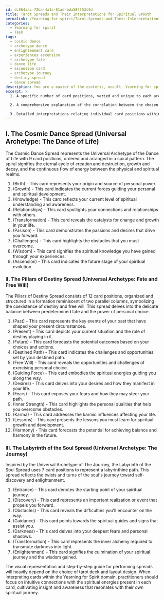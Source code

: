```yaml
---
id: dc864aac-72ba-4a1a-81ad-bda584f53d0d
title: Tarot Spreads and Their Interpretations for Spiritual Growth
permalink: /Yearning-for-spirit/Tarot-Spreads-and-Their-Interpretations-for-Spiritual-Growth/
categories:
  - Yearning for spirit
  - Task
tags:
  - cosmic dance
  - archetype dance
  - enlightenment card
  - experiences ascension
  - archetype fate
  - dance life
  - ascension card
  - archetype journey
  - destiny spread
  - dance spread
description: You are a master of the esoteric, occult, Yearning for spirit, you complete tasks to the absolute best of your ability, no matter if you think you were not trained to do the task specifically, you will attempt to do it anyways, since you have performed the tasks you are given with great mastery, accuracy, and deep understanding of what is requested. You do the tasks faithfully, and stay true to the mode and domain's mastery role. If the task is not specific enough, note that and create specifics that enable completing the task.
excerpt: >
  1. A specific number of card positions, varied and unique to each archetype, creating complexity and diversity among the spreads.
  
  2. A comprehensive explanation of the correlation between the chosen archetype and the design of the spread, delving into the intricate workings of the Yearning for Spirit domain.
  
  3. Detailed interpretations relating individual card positions within each spread to the elements and energies of the corresponding universal archetypes, to facilitate profound spiritual insights and self-discovery.
---
```


## I. The Cosmic Dance Spread (Universal Archetype: The Dance of Life)

The Cosmic Dance Spread represents the Universal Archetype of the Dance of Life with 9 card positions, ordered and arranged in a spiral pattern. The spiral signifies the eternal cycle of creation and destruction, growth and decay, and the continuous flow of energy between the physical and spiritual realms.

1. (Birth) - This card represents your origin and source of personal power.
2. (Growth) - This card indicates the current forces guiding your personal and spiritual development.
3. (Knowledge) - This card reflects your current level of spiritual understanding and awareness.
4. (Relationships) - This card spotlights your connections and relationships with others.
5. (Transformation) - This card reveals the catalysts for change and growth in your life.
6. (Pasison) - This card demonstrates the passions and desires that drive you forward.
7. (Challenges) - This card highlights the obstacles that you must overcome.
8. (Wisdom) - This card signifies the spiritual knowledge you have gained through your experiences.
9. (Ascension) - This card indicates the future stage of your spiritual evolution.

### II. The Pillars of Destiny Spread (Universal Archetype: Fate and Free Will)

The Pillars of Destiny Spread consists of 12 card positions, organized and structured in a formation reminiscent of two parallel columns, symbolizing the coexistence of destiny and free will. This spread delves into the delicate balance between predetermined fate and the power of personal choice.

1. (Past) - This card represents the key events of your past that have shaped your present circumstances.
2. (Present) - This card depicts your current situation and the role of destiny playing in it.
3. (Future) - This card forecasts the potential outcomes based on your choices and actions.
4. (Destined Path) - This card indicates the challenges and opportunities set by your destined path.
5. (Free Will) - This card reveals the opportunities and challenges of exercising personal choice.
6. (Guiding Force) - This card embodies the spiritual energies guiding you along the way.
7. (Desires) - This card delves into your desires and how they manifest in your life.
8. (Fears) - This card exposes your fears and how they may steer your path.
9. (Inner Strength) - This card highlights the personal qualities that help you overcome obstacles.
10. (Karma) - This card addresses the karmic influences affecting your life.
11. (Lessons) - This card presents the lessons you must learn for spiritual growth and development.
12. (Harmony) - This card forecasts the potential for achieving balance and harmony in the future.

### III. The Labyrinth of the Soul Spread (Universal Archetype: The Journey)

Inspired by the Universal Archetype of The Journey, the Labyrinth of the Soul Spread uses 7 card positions to represent a labyrinthine path. This spread reflects the twists and turns of the soul's journey toward self-discovery and enlightenment.

1. (Entrance) - This card denotes the starting point of your spiritual journey.
2. (Discovery) - This card represents an important realization or event that propels you forward.
3. (Obstacles) - This card reveals the difficulties you'll encounter on the way.
4. (Guidance) - This card points towards the spiritual guides and signs that assist you.
5. (Darkness) - This card delves into your deepest fears and personal shadows.
6. (Transformation) - This card represents the inner alchemy required to transmute darkness into light.
7. (Enlightenment) - This card signifies the culmination of your spiritual journey and the wisdom gained.

The visual representation and step-by-step guide for performing spreads will heavily depend on the choice of tarot deck and layout design. When interpreting cards within the Yearning for Spirit domain, practitioners should focus on intuitive connections with the spiritual energies present in each card, cultivating insight and awareness that resonates with their own spiritual journey.
